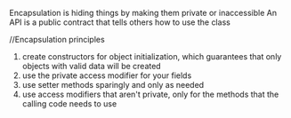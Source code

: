 Encapsulation is hiding things by making them private or inaccessible
An API is a public contract that tells others how to use the class

//Encapsulation principles
1. create constructors for object initialization, which guarantees that only objects with valid data will be created
2. use the private access modifier for your fields
3. use setter methods sparingly and only as needed
4. use access modifiers that aren't private, only for the methods that the calling code needs to use